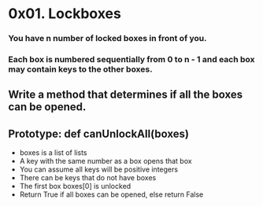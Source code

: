 # 0x01. Lockboxes

### You have n number of locked boxes in front of you.
### Each box is numbered sequentially from 0 to n - 1 and each box may contain keys to the other boxes.

## Write a method that determines if all the boxes can be opened.

## Prototype: def canUnlockAll(boxes)
- boxes is a list of lists
- A key with the same number as a box opens that box
- You can assume all keys will be positive integers
- There can be keys that do not have boxes
- The first box boxes[0] is unlocked
- Return True if all boxes can be opened, else return False
